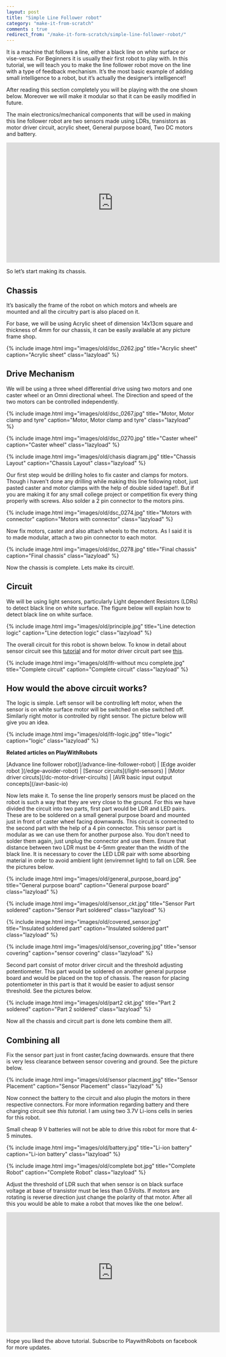 ```yaml
---
layout: post
title: "Simple Line Follower robot"
category: "make-it-from-scratch"
comments : true
redirect_from: "/make-it-form-scratch/simple-line-follower-robot/"
---
```

It is a machine that follows a line, either a black line on white surface or vise-versa. For Beginners it is usually their first robot to play with. In this tutorial, we will teach you to make the line follower robot move on the line with a type of feedback mechanism. It’s the most basic example of adding small intelligence to a robot, but it’s actually the designer’s intelligence!!

After reading this section completely you will be playing with the one shown below. Moreover we will make it modular so that it can be easily modified in future.

The main electronics/mechanical components that will be used in making this line follower robot are two sensors made using LDRs, transistors as motor driver circuit, acrylic sheet, General purpose board, Two DC motors and battery.

<iframe src="http://www.youtube.com/embed/o5qvvWnSbkE" frameborder="0" width="560" height="315"></iframe>

So let’s start making its chassis.

## Chassis

It’s basically the frame of the robot on which motors and wheels are mounted and all the circuitry part is also placed on it.

For base, we will be using Acrylic sheet of dimension 14x13cm square and thickness of 4mm for our chassis, it can be easily available at any picture frame shop.

{% include image.html img="images/old/dsc_0262.jpg" title="Acrylic sheet" caption="Acrylic sheet" class="lazyload" %}

## Drive Mechanism

We will be using a three wheel differential drive using two motors and one caster wheel or an Omni directional wheel. The Direction and speed of the two motors can be controlled independently.  

{% include image.html img="images/old/dsc_0267.jpg" title="Motor, Motor clamp and tyre" caption="Motor, Motor clamp and tyre" class="lazyload" %}

{% include image.html img="images/old/dsc_0270.jpg" title="Caster wheel" caption="Caster wheel" class="lazyload" %}

{% include image.html img="images/old/chasis diagram.jpg" title="Chassis Layout" caption="Chassis Layout" class="lazyload" %}

Our first step would be drilling holes to fix caster and clamps for motors. Though i haven't done any drilling while making this line following robot, just pasted caster and motor clamps with the help of double sided tape!!. But if you are making it for any small college project or competition fix every thing properly with screws. Also solder a 2 pin connector to the motors pins. 

{% include image.html img="images/old/dsc_0274.jpg" title="Motors with connector" caption="Motors with connector" class="lazyload" %}

Now fix motors, caster and also attach wheels to the motors. As I said it is to made modular, attach a two pin connector to each motor.

{% include image.html img="images/old/dsc_0278.jpg" title="Final chassis" caption="Final chassis" class="lazyload" %}

Now the chassis is complete. Lets make its circuit!. 

## Circuit

We will be using light sensors, particularly Light dependent Resistors (LDRs) to detect black line on white surface. The figure below will explain how to detect black line on white surface.

{% include image.html img="images/old/principle.jpg" title="Line detection logic" caption="Line detection logic" class="lazyload" %}

The overall circuit for this robot is shown below. To know in detail about sensor circuit see this [tutorial](/light-sensors "Light sensors") and for motor driver circuit part see [this](/dc-motor-driver-circuits "DC-motor driver circuits"). 

{% include image.html img="images/old/lfr-without mcu complete.jpg" title="Complete circuit" caption="Complete circuit" class="lazyload" %}

## How would the above circuit works?

The logic is simple. Left sensor will be controlling left motor, when the sensor is on white surface motor will be switched on else switched off. Similarly right motor is controlled by right sensor. The picture below will give you an idea.

{% include image.html img="images/old/lfr-logic.jpg" title="logic" caption="logic" class="lazyload" %}

**Related articles on PlayWithRobots**
<div class="related-articles">
[Advance line follower robot](/advance-line-follower-robot)  |  [Edge avoider robot ](/edge-avoider-robot) |  [Sensor circuits](/light-sensors)  |  [Motor driver circuts](/dc-motor-driver-circuits)  |  [AVR basic input output concepts](/avr-basic-io)</div>

Now lets make it. To sense the line properly sensors must be placed on the robot is such a way that they are very close to the ground. For this we have divided the circuit into two parts, first part would be LDR and LED pairs. These are to be soldered on a small general purpose board and mounted just in front of caster wheel facing downwards. This circuit is connected to the second part with the help of a 4 pin connector. This sensor part is modular as we can use them for another purpose also. You don't need to solder them again, just unplug the connector and use them. Ensure that distance between two LDR must be 4-5mm greater than the width of the black line. It is necessary to cover the LED LDR pair with some absorbing material in order to avoid ambient light (enviremnet light) to fall on LDR. See the pictures below. 

{% include image.html img="images/old/general_purpose_board.jpg" title="General purpose board" caption="General purpose board" class="lazyload" %}

{% include image.html img="images/old/sensor_ckt.jpg" title="Sensor Part soldered" caption="Sensor Part soldered" class="lazyload" %}

{% include image.html img="images/old/covered_sensor.jpg" title="Insulated soldered part" caption="Insulated soldered part" class="lazyload" %}

{% include image.html img="images/old/sensor_covering.jpg" title="sensor covering" caption="sensor covering" class="lazyload" %}

Second part consist of motor driver circuit and the threshold adjusting potentiometer. This part would be soldered on another general purpose board and would be placed on the top of chassis. The reason for placing potentiometer in this part is that it would be easier to adjust sensor threshold. See the pictures below. 

{% include image.html img="images/old/part2 ckt.jpg" title="Part 2 soldered" caption="Part 2 soldered" class="lazyload" %}

Now all the chassis and circuit part is done lets combine them all!.

## Combining all

Fix the sensor part just in front caster,facing downwards. ensure that there is very less clearance between sensor covering and ground. See the picture below.

{% include image.html img="images/old/sensor placment.jpg" title="Sensor Placement" caption="Sensor Placement" class="lazyload" %}

Now connect the battery to the circuit and also plugin the motors in there respective connectors. For more information regarding battery and there charging circuit see <cite class="caption" title="Coming Soon" dir="ltr">this tutorial</cite>. I am using two 3.7V Li-ions cells in series for this robot.

Small cheap 9 V batteries will not be able to drive this robot for more that 4-5 minutes.

{% include image.html img="images/old/battery.jpg" title="Li-ion battery" caption="Li-ion battery" class="lazyload" %}

{% include image.html img="images/old/complete bot.jpg" title="Complete Robot" caption="Complete Robot" class="lazyload" %}

Adjust the threshold of LDR such that when sensor is on black surface voltage at base of transistor must be less than 0.5Volts. If motors are rotating is reverse direction just change the polarity of that motor. After all this you would be able to make a robot that moves like the one below!.

<iframe src="http://www.youtube.com/embed/o5qvvWnSbkE" frameborder="0" width="560" height="315"></iframe>

Hope you liked the above tutorial. Subscribe to PlaywithRobots on facebook for more updates.